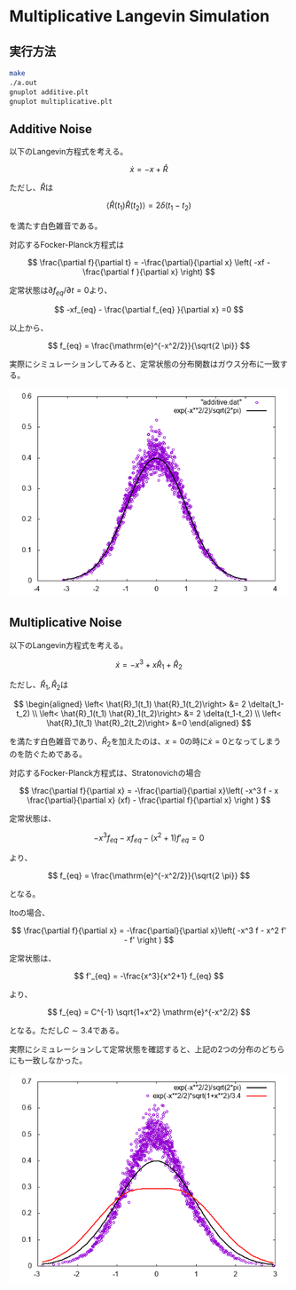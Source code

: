 # Multiplicative Langevin Simulation

## 実行方法

```sh
make
./a.out
gnuplot additive.plt
gnuplot multiplicative.plt
```

## Additive Noise

以下のLangevin方程式を考える。

$$
\dot{x} = -x + \hat{R}
$$

ただし、$\hat{R}$は

$$
\left< \hat{R}(t_1) \hat{R}(t_2)\right> = 2 \delta(t_1-t_2)
$$

を満たす白色雑音である。

対応するFocker-Planck方程式は

$$
\frac{\partial f}{\partial t} = -\frac{\partial}{\partial x}
\left(
    -xf - \frac{\partial f }{\partial x}
\right)
$$

定常状態は$\partial f_{eq}/\partial t = 0$より、

$$
-xf_{eq} - \frac{\partial f_{eq} }{\partial x} =0
$$

以上から、

$$
f_{eq} = \frac{\mathrm{e}^{-x^2/2}}{\sqrt{2 \pi}}
$$

実際にシミュレーションしてみると、定常状態の分布関数はガウス分布に一致する。

![additive.png](additive.png)

## Multiplicative Noise

以下のLangevin方程式を考える。

$$
\dot{x} = -x^3 + x\hat{R}_1 + \hat{R}_2
$$

ただし、$\hat{R}_1,\hat{R}_2$は

$$
\begin{aligned}
\left< \hat{R}_1(t_1) \hat{R}_1(t_2)\right> &= 2 \delta(t_1-t_2) \\
\left< \hat{R}_1(t_1) \hat{R}_1(t_2)\right> &= 2 \delta(t_1-t_2) \\
\left< \hat{R}_1(t_1) \hat{R}_2(t_2)\right> &=0
\end{aligned}
$$

を満たす白色雑音であり、$\hat{R}_2$を加えたのは、$x=0$の時に$\dot{x} = 0$となってしまうのを防ぐためである。

対応するFocker-Planck方程式は、Stratonovichの場合

$$
\frac{\partial f}{\partial x} =
-\frac{\partial}{\partial x}\left(
-x^3 f - x \frac{\partial}{\partial x} (xf) - \frac{\partial f}{\partial x}
\right
)
$$

定常状態は、

$$
-x^3 f_{eq} - x f_{eq} - (x^2+1)f'_{eq} = 0
$$

より、

$$
f_{eq} = \frac{\mathrm{e}^{-x^2/2}}{\sqrt{2 \pi}}
$$

となる。

Itoの場合、

$$
\frac{\partial f}{\partial x} =
-\frac{\partial}{\partial x}\left(
-x^3 f - x^2 f' - f'
\right
)
$$

定常状態は、

$$
f'_{eq} = -\frac{x^3}{x^2+1} f_{eq}
$$

より、

$$
f_{eq} = C^{-1} \sqrt{1+x^2} \mathrm{e}^{-x^2/2}
$$

となる。ただし$C\sim 3.4$である。

実際にシミュレーションして定常状態を確認すると、上記の2つの分布のどちらにも一致しなかった。

![multiplicative.png](multiplicative.png)
